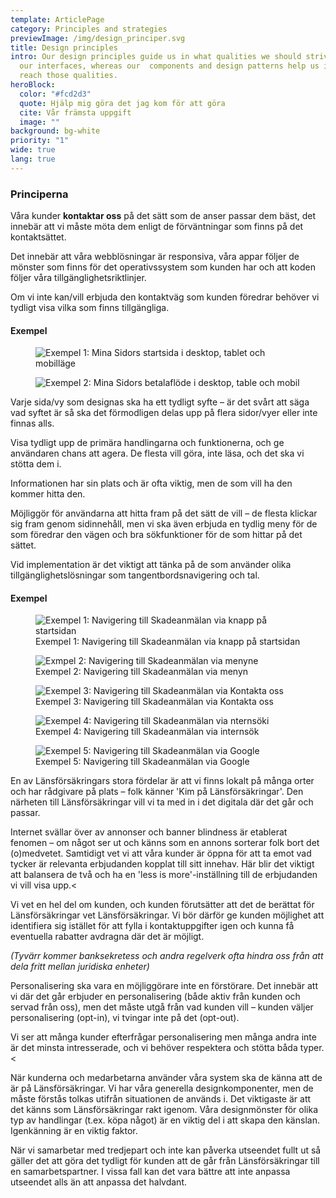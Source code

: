 ```yaml
---
template: ArticlePage
category: Principles and strategies
previewImage: /img/design_principer.svg
title: Design principles
intro: Our design principles guide us in what qualities we should strive for in
  our interfaces, whereas our  components and design patterns help us in how to
  reach those qualities.
heroBlock:
  color: "#fcd2d3"
  quote: Hjälp mig göra det jag kom för att göra
  cite: Vår främsta uppgift
  image: ""
background: bg-white
priority: "1"
wide: true
lang: true
---
```

### Principerna

<section>
<Collapse title="Upplevelsen är utformad för denna kanal">
<div class="content">




Våra kunder <strong>kontaktar oss</strong> på det sätt som de anser passar dem bäst, det innebär att vi måste möta dem enligt de förväntningar som finns på det kontaktsättet. 

Det innebär att våra webblösningar är responsiva, våra appar följer de mönster som finns för det operativssystem som kunden har och att koden följer våra tillgänglighetsriktlinjer.

Om vi inte kan/vill erbjuda den kontaktväg som kunden föredrar behöver vi tydligt visa vilka som finns tillgängliga.</div>

#### Exempel

<figure class="Image Image__background"><img src="/img/mis-startsida-responsiv.jpg" srcset="/img/mis-startsida-responsiv.jpg 2x" alt="Exempel 1: Mina Sidors startsida i desktop, tablet och mobilläge"><figcaption><div class="Image__caption"></div></figcaption></figure>

<figure class="Image Image__background"><img src="/img/mis-betala-mvp-responsiv.jpg" srcset="/img/mis-betala-mvp-responsiv.jpg 2x" alt="Exempel 2: Mina Sidors betalaflöde i desktop, table och mobil"><figcaption><div class="Image__caption"></div></figcaption></figure>

</div></Collapse>
<Collapse title="Varje sida har ett primärt syfte">
<div class="content">




Varje sida/vy som designas ska ha ett tydligt syfte – är det svårt att säga vad syftet är så ska det förmodligen delas upp på flera sidor/vyer eller inte finnas alls.



</div></Collapse>
<Collapse title="Handling och funktion före information">
<div class="content">




Visa tydligt upp de primära handlingarna och funktionerna, och ge användaren chans att agera. De flesta vill göra, inte läsa, och det ska vi stötta dem i.

Informationen har sin plats och är ofta viktig, men de som vill ha den kommer hitta den.


</div></Collapse>
<Collapse title="Alla hittar rätt på olika sätt">
<div class="content">

Möjliggör för användarna att hitta fram på det sätt de vill – de flesta klickar sig fram genom sidinnehåll, men vi ska även erbjuda en tydlig meny för de som föredrar den vägen och bra sökfunktioner för de som hittar på det sättet.

Vid implementation är det viktigt att tänka på de som använder olika tillgänglighetslösningar som tangentbordsnavigering och tal.

#### Exempel

<figure class="Image Image__border "><img src="/img/till-skadeanmalan-startsidan.gif" srcset="/img/till-skadeanmalan-startsidan.gif 2x" alt="Exempel 1: Navigering till Skadeanmälan via knapp på startsidan"><figcaption><div class="Image__caption">Exempel 1: Navigering till Skadeanmälan via knapp på startsidan</div></figcaption></figure>



<figure class="Image Image__border "><img src="/img/till-skadeanmalan-meny.gif" srcset="/img/till-skadeanmalan-meny.gif 2x" alt="Exmpel 2: Navigering till Skadeanmälan via menyne"><figcaption><div class="Image__caption">Exempel 2: Navigering till Skadeanmälan via menyn</div></figcaption></figure>

<figure class="Image Image__border "><img src="/img/till-skadeanmalan-kontakta-oss.gif" srcset="/img/till-skadeanmalan-kontakta-oss.gif 2x" alt="Exempel 3: Navigering till Skadeanmälan via Kontakta oss"><figcaption><div class="Image__caption">Exempel 3: Navigering till Skadeanmälan via Kontakta oss</div></figcaption></figure>

<figure class="Image Image__border "><img src="/img/till-skadeanmalan-internsok.gif" srcset="/img/till-skadeanmalan-internsok.gif 2x" alt="Exempel 4: Navigering till Skadeanmälan via nternsöki"><figcaption><div class="Image__caption">Exempel 4: Navigering till Skadeanmälan via internsök</div></figcaption></figure>

<figure class="Image Image__border "><img src="/img/till-skadeanmalan-google.gif" srcset="/img/till-skadeanmalan-google.gif 2x" alt="Exempel 5: Navigering till Skadeanmälan via Google"><figcaption><div class="Image__caption">Exempel 5: Navigering till Skadeanmälan via Google</div></figcaption></figure>
</div></Collapse>
<Collapse title="Styrkan i det personliga och lokala återspeglas i det digitala">
<div class="content">




En av Länsförsäkringars stora fördelar är att vi finns lokalt på många orter och har rådgivare på plats – folk känner 'Kim på Länsförsäkringar'. Den närheten till Länsförsäkringar vill vi ta med in i det digitala där det går och passar.


</div></Collapse>
<Collapse title="Relevanta, men få, erbjudanden i en naturlig kontext">
<div class="content">





Internet svällar över av annonser och banner blindness är etablerat fenomen – om något ser ut och känns som en annons sorterar folk bort det (o)medvetet. Samtidigt vet vi att våra kunder är öppna för att ta emot vad tycker är relevanta erbjudanden kopplat till sitt innehav. Här blir det viktigt att balansera de två och ha en 'less is more'-inställning till de erbjudanden vi vill visa upp.<


</div></Collapse>
<Collapse title="Kunden möts utifrån det Länsförsäkringar vet, eller borde veta, om kunden">
<div class="content">







Vi vet en hel del om kunden, och kunden förutsätter att det de berättat för Länsförsäkringar vet Länsförsäkringar. Vi bör därför ge kunden möjlighet att identifiera sig istället för att fylla i kontaktuppgifter igen och kunna få eventuella rabatter avdragna där det är möjligt.

*(Tyvärr kommer banksekretess och andra regelverk ofta hindra oss från att dela fritt mellan juridiska enheter)*



</div></Collapse>
<Collapse title="Personalisering är alltid kundens val">
<div class="content">






Personalisering ska vara en möjliggörare inte en förstörare. Det innebär att vi där det går erbjuder en personalisering (både aktiv från kunden och servad från oss), men det måste utgå från vad kunden vill – kunden väljer personalisering (opt-in), vi tvingar inte på det (opt-out).

Vi ser att många kunder efterfrågar personalisering men många andra inte är det minsta intresserade, och vi behöver respektera och stötta båda typer.<



</div></Collapse>
<Collapse title="Det ska kännas Länsförsäkringar">
<div class="content">




När kunderna och medarbetarna använder våra system ska de känna att de är på Länsförsäkringar. Vi har våra generella designkomponenter, men de måste förstås tolkas utifrån situationen de används i. Det viktigaste är att det känns som Länsförsäkringar rakt igenom. Våra designmönster för olika typ av handlingar (t.ex. köpa något) är en viktig del i att skapa den känslan. Igenkänning är en viktig faktor.

När vi samarbetar med tredjepart och inte kan påverka utseendet fullt ut så gäller det att göra det tydligt för kunden att de går från Länsförsäkringar till en samarbetspartner. I vissa fall kan det vara bättre att inte anpassa utseendet alls än att anpassa det halvdant.


</div></Collapse>
</section>